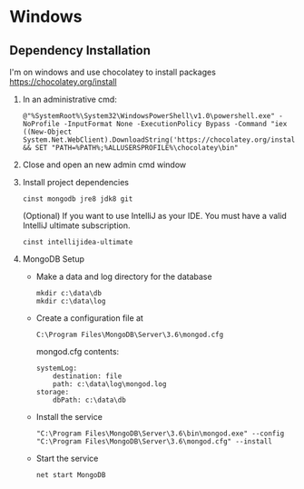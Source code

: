 
# Windows
## Dependency Installation
I'm on windows and use chocolatey to install packages
https://chocolatey.org/install

1) In an administrative cmd:

    ```
    @"%SystemRoot%\System32\WindowsPowerShell\v1.0\powershell.exe" -NoProfile -InputFormat None -ExecutionPolicy Bypass -Command "iex ((New-Object System.Net.WebClient).DownloadString('https://chocolatey.org/install.ps1'))" && SET "PATH=%PATH%;%ALLUSERSPROFILE%\chocolatey\bin"
    ```

2) Close and open an new admin cmd window

3) Install project dependencies
    ```
    cinst mongodb jre8 jdk8 git 
    ```
    (Optional) If you want to use IntelliJ as your IDE. You must have a valid IntelliJ ultimate subscription.
    ```
    cinst intellijidea-ultimate 
    ```
    
4) MongoDB Setup
    - Make a data and log directory for the database
        ```
        mkdir c:\data\db
        mkdir c:\data\log
        ```
    - Create a configuration file at
        ```
        C:\Program Files\MongoDB\Server\3.6\mongod.cfg
        ```
        mongod.cfg contents:
        ```
        systemLog:
            destination: file
            path: c:\data\log\mongod.log
        storage:
            dbPath: c:\data\db
        ```
    - Install the service
        ```
        "C:\Program Files\MongoDB\Server\3.6\bin\mongod.exe" --config "C:\Program Files\MongoDB\Server\3.6\mongod.cfg" --install
        ```
    - Start the service
        ```
        net start MongoDB
        ```